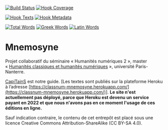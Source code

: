 [![Build Status](https://travis-ci.org/classnum/mnemosyne.svg)](https://travis-ci.org/classnum/mnemosyne) [![Hook Coverage](http://ci.perseids.org/api/hook/v2.0/badges/classnum/mnemosyne/coverage.svg)](http://ci.perseids.org/repo/classnum/mnemosyne)

[![Hook Texts](http://ci.perseids.org/api/hook/v2.0/badges/classnum/mnemosyne/texts.svg)](http://ci.perseids.org/repo/classnum/mnemosyne)
[![Hook Metadata](http://ci.perseids.org/api/hook/v2.0/badges/classnum/mnemosyne/metadata.svg)](http://ci.perseids.org/repo/classnum/mnemosyne)

[![Total Words](http://ci.perseids.org/api/hook/v2.0/badges/classnum/mnemosyne/words.svg)](http://ci.perseids.org/repo/classnum/mnemosyne)
[![Greek Words](http://ci.perseids.org/api/hook/v2.0/badges/classnum/mnemosyne/words.svg?lang=grc)](http://ci.perseids.org/repo/classnum/mnemosyne)
[![Latin Words](http://ci.perseids.org/api/hook/v2.0/badges/classnum/mnemosyne/words.svg?lang=lat)](http://ci.perseids.org/repo/classnum/mnemosyne)

# Mnemosyne

Projet collaboratif du séminaire « Humanités numériques 2 », master « [Humanités classiques et humanités numériques](http://classnum.hypotheses.org) », université Paris-Nanterre.

[CapiTainS](http://capitains.org/) est notre guide. [Les textes sont publiés sur la plateforme Heroku à l’adresse [https://classnum-mnemosyne.herokuapp.com/](https://classnum-mnemosyne.herokuapp.com/)]. **Le site n'est actuellement pas déployé, parce que Heroku est devenu un service payant en 2022 et que nous n'avons pas en ce moment l'usage de ces éditions en ligne.**

Sauf indication contraire, le contenu de cet entrepôt est placé sous une licence Creative Commons Attribution-ShareAlike (CC BY-SA 4.0).
